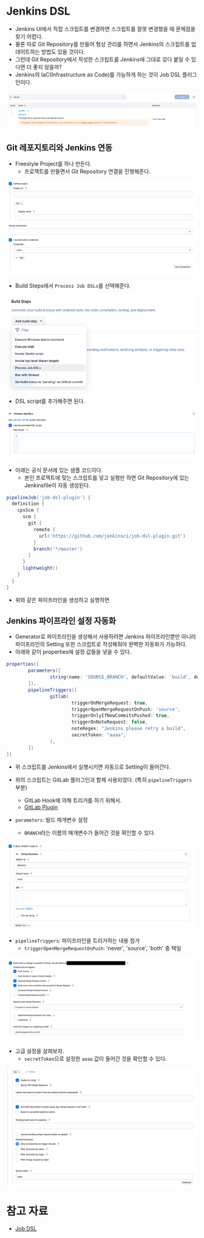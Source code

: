 # Jenkins DSL

- Jenkins UI에서 직접 스크립트를 변경하면 스크립트를 잘못 변경했을 때 문제점을 찾기 어렵다.
- 물론 따로 Git Repository를 만들어 형상 관리를 하면서 Jenkins의 스크립트를 업데이트하는 방법도 있을 것이다.
- 그런데 Git Repository에서 작성한 스크립트를 Jenkins에 그대로 갖다 붙일 수 있다면 더 좋지 않을까?
- Jenkins의 IaC(Infrastructure as Code)를 가능하게 하는 것이 Job DSL 플러그인이다.

<img src="img/dsl00.png">

## Git 레포지토리와 Jenkins 연동

- Freestyle Project를 하나 만든다.
  - 프로젝트를 만들면서 Git Repository 연결을 진행해준다.

<img src="img/dsl01.png">

- Build Steps에서 `Process Job DSLs`를 선택해준다.

<img src="img/dsl02.png">

- DSL script를 추가해주면 된다.

<img src="img/dsl03.png">

- 아래는 공식 문서에 있는 샘플 코드이다.
  - 본인 프로젝트에 맞는 스크립트를 넣고 실행만 하면 Git Repository에 있는 Jenkinsfile이 자동 생성된다.

```groovy
pipelineJob('job-dsl-plugin') {
  definition {
    cpsScm {
      scm {
        git {
          remote {
            url('https://github.com/jenkinsci/job-dsl-plugin.git')
          }
          branch('*/master')
        }
      }
      lightweight()
    }
  }
}
```

- 위와 같은 파이프라인을 생성하고 실행하면 

## Jenkins 파이프라인 설정 자동화

- Generator로 파이프라인을 생성해서 사용하려면 Jenkins 파이프라인뿐만 아니라 파이프라인의 Setting 또한 스크립트로 작성해줘야 완벽한 자동화가 가능하다.
- 아래와 같이 properties에 설정 값들을 넣을 수 있다.

```groovy
properties([
        parameters([
                string(name: 'SOURCE_BRANCH', defaultValue: 'build', description: ''),
        ]),
        pipelineTriggers([
                gitlab(
                        triggerOnMergeRequest: true,
                        triggerOpenMergeRequestOnPush: 'source',
                        triggerOnlyIfNewCommitsPushed: true,
                        triggerOnNoteRequest: false,
                        noteRegex: "Jenkins please retry a build",
                        secretToken: "aaaa",
                ),
        ])
])
```

- 위 스크립트를 Jenkins에서 실행시키면 자동으로 Setting이 들어간다.
- 위의 스크립트는 GitLab 플러그인과 함께 사용되었다. (특히 `pipelineTriggers` 부분)
  - GitLab Hook에 의해 트리거를 하기 위해서. 
  - [GitLab Plugin](https://plugins.jenkins.io/gitlab-plugin/)


- `parameters`: 빌드 매개변수 설정
  - `BRANCH`라는 이름의 매개변수가 들어간 것을 확인할 수 있다.

<img src="img/dsl04.png">

- `pipelineTriggers`: 파이프라인을 트리거하는 내용 첨가
    - `triggerOpenMergeRequestOnPush`: 'never', 'source', 'both' 중 택일

<img src="img/dsl05.png">

- 고급 설정을 살펴보자.
  - `secretToken`으로 설정한 `aaaa` 값이 들어간 것을 확인할 수 있다.

<img src="img/dsl06.png">

# 참고 자료

- [Job DSL](https://plugins.jenkins.io/job-dsl/)
